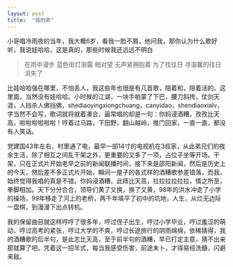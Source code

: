 ```yaml
---
layout: post
title:  "我的歌"
---
```


小哥唱冷雨夜的当年，我大概6岁，看我一脸不屑，他问我，那你认为什么歌好听，我说娃哈哈，这是真的，那些时候我还远远不明白

> 在雨中漫步
> 蓝色街灯渐露
> 相对望
> 无声紧拥抱着
> 为了找往日
> 寻温馨的往日
> 消失了

比娃哈哈强在哪里，不怕丢人，我这些年也很是有几首歌，陪着和，陪着活的。这里面，当然没有娃哈哈。小时候的江湖，一块手帕蒙了下巴，腰刀斜挎，仗剑天涯，人挡杀人佛挡佛，shediaoyingxiongchuang，canyidao，shendiaoxialv，字当然不会写，歌词就将就着凑合，最常唱的却是一句：你妈浸酒糟，孜孜比天高，啦啦啦啦啦啦！哼着过马路，下田野，翻山越岭，推门回家，一直一直，都没有人笑话。

党建国43年左右，村里通了电，最早一部14寸的电视机在3叔家，从此弟兄们的夜余生活，除了相互之间乱干架之外，更重要的又多了一项，占位子坐等开场。干架，只在正式片开始老早之前的新闻联播时间，接下来是邵阳新闻，然后是历史上的今天，然后差不多正式片开始，瞬间一屋子的各式样的酒糟歌参差错落，而我，始终觉得我唱的真是不错。你妈浸酒糟，此痔比天高，拉拉拉拉拉拉，情之所至，拳脚相加。天下分分合合，领导们黄了又换，换了又黄，98年的洪水冲走了小学的操场，99年移走了河上的老桥，两千年填平了初中的坑地，人生，从烂无边际一盘棋，到漫漫下出点转机。

我的保留曲目就这样哼哼了很多年，哼过侄子出生，哼过小学毕业，哼过羞涩的萌动，哼过高考的紧张，哼过大学的不爽，哼过长途旅行的阴雨绵绵，依稀猜得，我的酒糟歌的后半句，是此志比天高，至于前半句的酒糟，早已打定主意，猜不出来那就算了吧。凭着这一招半式，每当我感受伤害，前途未卜，才得易经洗髓，闪避来敌。
